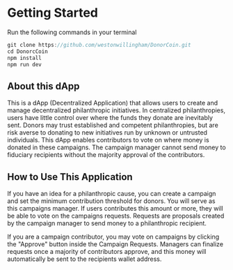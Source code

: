 # Getting Started

Run the following commands in your terminal

```jsx
git clone https://github.com/westonwillingham/DonorCoin.git
cd DonorcCoin
npm install
npm run dev
```

## About this dApp

This is a dApp (Decentralized Application) that allows users to create and manage decentralized philanthropic initiatives. In centralized philanthropies, users have little control over where the
funds they donate are inevitably sent. Donors may trust established and competent philanthropies, but are risk averse to donating to new initiatives run by unknown or untrusted individuals. This dApp enables contributors to vote on where money is donated in these campaigns. The campaign manager cannot send money to fiduciary recipients without the majority approval of the contributors.

## How to Use This Application

If you have an idea for a philanthropic cause, you can create a campaign and set the minimum
contribution threshold for donors. You will serve as this campaigns manager. If users contributes this amount or more, they will be able to vote on the campaigns requests. Requests are proposals created by the campaign manager to send money to a philanthropic recipient.

If you are a campaign contributor, you may vote on campaigns by clicking the "Approve" button inside the Campaign Requests. Managers can finalize requests once a majority of contributors approve, and this money will automatically be sent to the recipients wallet address.
